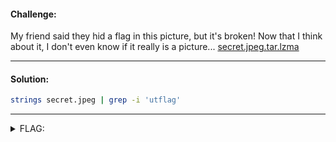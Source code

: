 #### Challenge:

My friend said they hid a flag in this picture, but it's broken! Now that I think about it, I don't even know if it really is a picture... [secret.jpeg.tar.lzma](./secret.jpeg.tar.lzma ":ignore")

---

#### Solution:

```bash
strings secret.jpeg | grep -i 'utflag'
```

---

<details><summary>FLAG:</summary>

```
utflag{fil3_ext3nsi0ns_4r3nt_r34l}
```

</details>
<br/>
